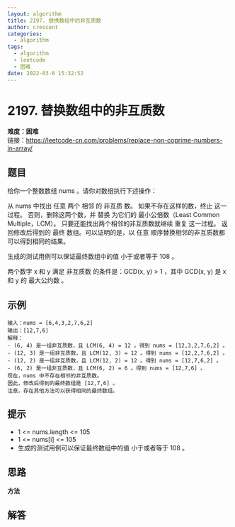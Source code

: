 ```yaml
---
layout: algorithm
title: 2197. 替换数组中的非互质数
author: crescent
categories:
  - algorithm
tags:
  - algorithm
  - leetcode
  - 困难
date: 2022-03-6 15:32:52
---
```

# 2197. 替换数组中的非互质数
**难度：困难**  
链接：https://leetcode-cn.com/problems/replace-non-coprime-numbers-in-array/
## 题目
给你一个整数数组 nums 。请你对数组执行下述操作：

从 nums 中找出 任意 两个 相邻 的 非互质 数。
如果不存在这样的数，终止 这一过程。
否则，删除这两个数，并 替换 为它们的 最小公倍数（Least Common Multiple，LCM）。
只要还能找出两个相邻的非互质数就继续 重复 这一过程。
返回修改后得到的 最终 数组。可以证明的是，以 任意 顺序替换相邻的非互质数都可以得到相同的结果。

生成的测试用例可以保证最终数组中的值 小于或者等于 108 。

两个数字 x 和 y 满足 非互质数 的条件是：GCD(x, y) > 1 ，其中 GCD(x, y) 是 x 和 y 的 最大公约数 。

## 示例
```
输入：nums = [6,4,3,2,7,6,2]
输出：[12,7,6]
解释：
- (6, 4) 是一组非互质数，且 LCM(6, 4) = 12 。得到 nums = [12,3,2,7,6,2] 。
- (12, 3) 是一组非互质数，且 LCM(12, 3) = 12 。得到 nums = [12,2,7,6,2] 。
- (12, 2) 是一组非互质数，且 LCM(12, 2) = 12 。得到 nums = [12,7,6,2] 。
- (6, 2) 是一组非互质数，且 LCM(6, 2) = 6 。得到 nums = [12,7,6] 。
现在，nums 中不存在相邻的非互质数。
因此，修改后得到的最终数组是 [12,7,6] 。
注意，存在其他方法可以获得相同的最终数组。
```

## 提示
+ 1 <= nums.length <= 105
+ 1 <= nums[i] <= 105
+ 生成的测试用例可以保证最终数组中的值 小于或者等于 108 。

## 思路
**方法**  


## 解答
``` python

```